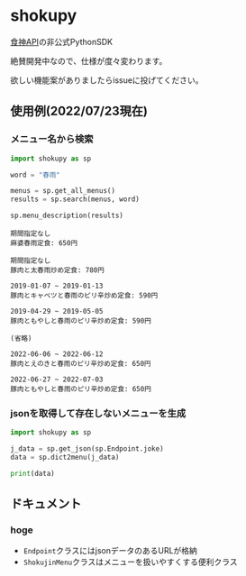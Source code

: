 # shokupy

[食神API](https://github.com/shokujinjp/api)の非公式PythonSDK

絶賛開発中なので、仕様が度々変わります。

欲しい機能案がありましたらissueに投げてください。

## 使用例(2022/07/23現在)

### メニュー名から検索

```python
import shokupy as sp

word = "春雨"

menus = sp.get_all_menus()
results = sp.search(menus, word)

sp.menu_description(results)
```

```text
期間指定なし
麻婆春雨定食: 650円

期間指定なし
豚肉と太春雨炒め定食: 780円

2019-01-07 ~ 2019-01-13
豚肉とキャベツと春雨のピリ辛炒め定食: 590円

2019-04-29 ~ 2019-05-05
豚肉ともやしと春雨のピリ辛炒め定食: 590円

(省略)

2022-06-06 ~ 2022-06-12
豚肉とえのきと春雨のピリ辛炒め定食: 650円

2022-06-27 ~ 2022-07-03
豚肉ともやしと春雨のピリ辛炒め定食: 650円
```
### jsonを取得して存在しないメニューを生成
```python
import shokupy as sp

j_data = sp.get_json(sp.Endpoint.joke)
data = sp.dict2menu(j_data)

print(data)
```

## ドキュメント

### hoge
- `Endpoint`クラスにはjsonデータのあるURLが格納
- `ShokujinMenu`クラスはメニューを扱いやすくする便利クラス
